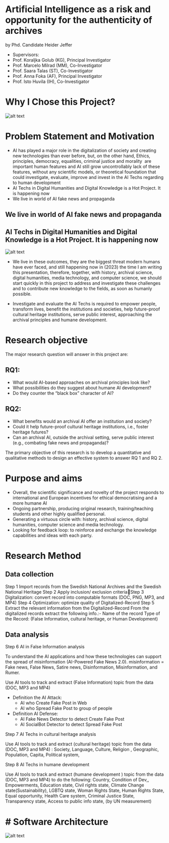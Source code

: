# Artificial Intelligence as a risk and opportunity for the authenticity of archives
by Phd. Candidate Heider Jeffer
- Supervisors:
- Prof. Koraljka Golub (KG), Principal Investigator
- Prof. Marcelo Milrad (MM), Co-Investigator
- Prof. Saara Talas (ST), Co-Investigator
- Prof. Anna Foka (AF), Principal Investigator
- Prof. Isto Huvila (IH), Co-Investigator

# Why I Chose this Project?
![alt text](https://github.com/HeiderJeffer/Ph.D-position-at-Linnaeus-University/blob/main/image/5.PNG)

# Problem Statement and Motivation
- AI has played a major role in the digitalization of society and creating new technologies than ever before, but, on the other hand, 
Ethics, principles, democracy, equalities, criminal justice and morality  are important human features and AI still grow uncontrollably lack of these features, without any scientific models, or theoretical foundation that could investigate, evaluate, improve and invest in the  AI Techs regarding to  human development 
- AI Techs in Digital Humanities and Digital Knowledge is a Hot Project. It is happening now
- We live in world of AI fake news and propaganda

## We live in world of AI fake news and propaganda
## AI Techs in Digital Humanities and Digital Knowledge is a Hot Project. It is happening now 
![alt text](https://github.com/HeiderJeffer/Ph.D-position-at-Linnaeus-University/blob/main/image/2.PNG)


- We live in these outcomes, they are the biggest threat modern humans have ever faced, and still happening now in (2023) the time I am writing this presentation, therefore, together, with history, archival science, digital humanities, media technology, and computer science, we should start quickly in this project to address and investigate these challenges and to contribute new knowledge to the fields, as soon as humanly possible.

- Investigate and evaluate the AI Techs is required to empower people, transform lives, benefit the institutions and societies, help future-proof cultural heritage institutions, serve public interest, approaching the archival principles and humane development.



# Research objective 
The major research question will answer in this project are:

## RQ1:

- What would AI-based approaches on archival principles look like? 
- What possibilities do they suggest about humane AI development?
- Do they counter the “black box” character of AI?

## RQ2:

- What benefits would an archival AI offer an institution and society? 
- Could it help future-proof cultural heritage institutions, i.e., foster heritage futures? 
- Can an archival AI, outside the archival setting, serve public interest (e.g., combating fake news and propaganda)?

The primary objective of this research is to develop a quantitative and qualitative methods to design an effective system to answer RQ 1 and RQ 2.

# Purpose and aims 
- Overall, the scientific significance and novelty of the project responds to international and European incentives for ethical democratising and a more humane AI
- Ongoing partnership, producing original research, training/teaching  students and other highly qualified personal. 
- Generating a virtuous circle with: history, archival science, digital humanities, computer science and media technology.
- Looking for feedback loop: to reinforce and exchange  the knowledge capabilities and ideas with each party.


# Research Method

## Data collection
Step 1 Import records from the Swedish National Archives and the Swedish National Heritage
Step 2 Apply inclusion/ exclusion criteriaStep 3 Digitalization:  convert record into computable formats (DOC, PNG, MP3, and MP4)
Step 4 Optimization: optimize quality of Digitalized-Record
Step 5 Extract the relevant information from the Digitalized-Record From the digitalized records extract the following info.:- Name of the record Type of the Record: (False Information, cultural heritage, or Human Development)

## Data analysis
Step 6 AI in False Information analysis

To understand the AI applications and how these technologies can support the spread of misinformation (AI-Powered Fake News 2.0).
misinformation = Fake news, False News, Satire news, Disinformation, Misinformation, and Rumer.
 
 
Use AI tools to track and extract (False Information) topic  from the data (DOC, MP3 and MP4)
- Definition	 the AI Attack:
  - AI who Create Fake Post in Web
  - AI who Spread Fake Post to group of people
- Definition  AI Defense:
  - AI Fake News Detector to detect Create Fake Post 
  - AI SocialBot Detector to detect Spread Fake Post 





Step 7 AI Techs in cultural heritage analysis

Use AI tools to track and extract (cultural heritage) topic  from the data (DOC, MP3 and MP4) : Society, Language, Culture, Religion , Geographic, Population, Capita, Political system, 

Step 8 AI Techs in humane development

Use AI tools to track and extract (humane development ) topic  from the data (DOC, MP3 and MP4) to do the following: Country, Condition of Dev,, Empowerments, Education state, Civil rights state, Climate Change state(Sustainability), LGBTQ state, Woman Rights State, Human Rights State, Equal opportunity, Health Care system, Criminal Justice State, Transparency state, Access to public info state, (by UN measurement) 



# # Software Architecture


![alt text](https://github.com/HeiderJeffer/Ph.D-position-at-Linnaeus-University/blob/main/image/1.PNG)















